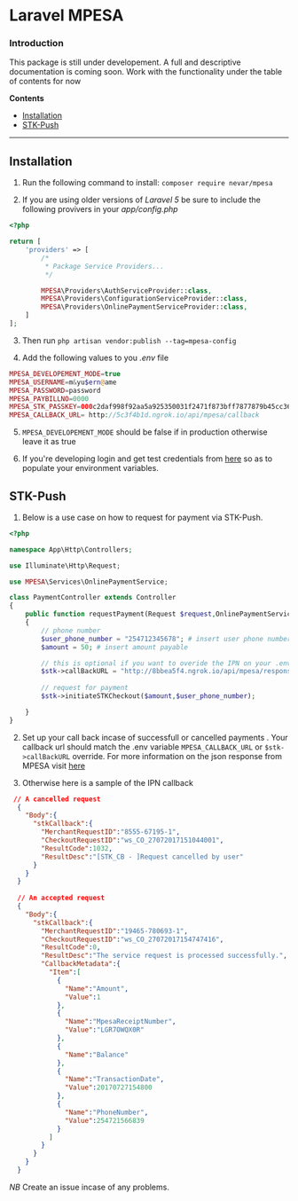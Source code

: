 # Laravel MPESA

### Introduction 

This package is still under developement. A full and descriptive documentation is coming soon. Work with the functionality under the table of contents for now

**Contents**
- [Installation](#installation)
- [STK-Push](#stk-push)


---

## Installation
1. Run the following command to install:
`composer require nevar/mpesa`

2. If you are using older versions of _Laravel 5_ be sure to include the following provivers in your _*app/config.php*_

```php
<?php

return [
    'providers' => [
        /*
         * Package Service Providers...
         */

        MPESA\Providers\AuthServiceProvider::class,
        MPESA\Providers\ConfigurationServiceProvider::class,
        MPESA\Providers\OnlinePaymentServiceProvider::class,
    ]
];

```
3. Then run `php artisan vendor:publish --tag=mpesa-config`

4. Add the following values to you _*.env*_ file

```php
MPESA_DEVELOPEMENT_MODE=true
MPESA_USERNAME=m&yu$ern@ame
MPESA_PASSWORD=password
MPESA_PAYBILLNO=0000
MPESA_STK_PASSKEY=000c2daf998f92aa5a925350031f2471f873bff7877879b45cc364f2cb9a9907ef1245
MPESA_CALLBACK_URL= http://5c3f4b1d.ngrok.io/api/mpesa/callback

```

5. `MPESA_DEVELOPEMENT_MODE` should be false if in production otherwise leave it as true

6. If you're developing login and get test credentials from [here](https://developer.safaricom.co.ke/test_credentials) so as to populate your environment variables.

## STK-Push

1. Below is a use case on how to request for payment via STK-Push. 

```php
<?php

namespace App\Http\Controllers;

use Illuminate\Http\Request;

use MPESA\Services\OnlinePaymentService;

class PaymentController extends Controller
{
    public function requestPayment(Request $request,OnlinePaymentService $stk)
    {
        // phone number
        $user_phone_number = "254712345678"; # insert user phone number
        $amount = 50; # insert amount payable

        // this is optional if you want to overide the IPN on your .env
        $stk->callBackURL = "http://8bbea5f4.ngrok.io/api/mpesa/response-callback";
        
        // request for payment
        $stk->initiateSTKCheckout($amount,$user_phone_number);

    }
}
```

2. Set up your call back incase of successfull or cancelled payments . Your callback url should match the .env variable `MPESA_CALLBACK_URL` or `$stk->callBackURL` override. For more information on the json response from MPESA visit [here](https://developer.safaricom.co.ke/docs?json#lipa-na-m-pesa-online-payment)

3. Otherwise here is a sample of the IPN callback

```json
 // A cancelled request
  {
    "Body":{
      "stkCallback":{
        "MerchantRequestID":"8555-67195-1",
        "CheckoutRequestID":"ws_CO_27072017151044001",
        "ResultCode":1032,
        "ResultDesc":"[STK_CB - ]Request cancelled by user"
      }
    }
  }
  
  // An accepted request
  {
    "Body":{
      "stkCallback":{
        "MerchantRequestID":"19465-780693-1",
        "CheckoutRequestID":"ws_CO_27072017154747416",
        "ResultCode":0,
        "ResultDesc":"The service request is processed successfully.",
        "CallbackMetadata":{
          "Item":[
            {
              "Name":"Amount",
              "Value":1
            },
            {
              "Name":"MpesaReceiptNumber",
              "Value":"LGR7OWQX0R"
            },
            {
              "Name":"Balance"
            },
            {
              "Name":"TransactionDate",
              "Value":20170727154800
            },
            {
              "Name":"PhoneNumber",
              "Value":254721566839
            }
          ]
        }
      }
    }
  }
```

*NB* Create an issue incase of any problems.
